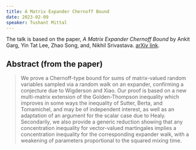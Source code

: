 ```yaml
---
title: A Matrix Expander Chernoff Bound 
date: 2023-02-09
speaker: Tushant Mittal
---
```


The talk is based on the paper, *A Matrix Expander Chernoff Bound* by Ankit Garg, Yin Tat Lee, Zhao Song, and, Nikhil Srivastava. [arXiv link](https://arxiv.org/abs/1704.03864).

## Abstract (from the paper)
> We prove a Chernoff-type bound for sums of matrix-valued random variables sampled via a random walk on an expander, confirming a conjecture due to Wigderson and Xiao. Our proof is based on a new multi-matrix extension of the Golden-Thompson inequality which improves in some ways the inequality of Sutter, Berta, and Tomamichel, and may be of independent interest, as well as an adaptation of an argument for the scalar case due to Healy. Secondarily, we also provide a generic reduction showing that any concentration inequality for vector-valued martingales implies a concentration inequality for the corresponding expander walk, with a weakening of parameters proportional to the squared mixing time.